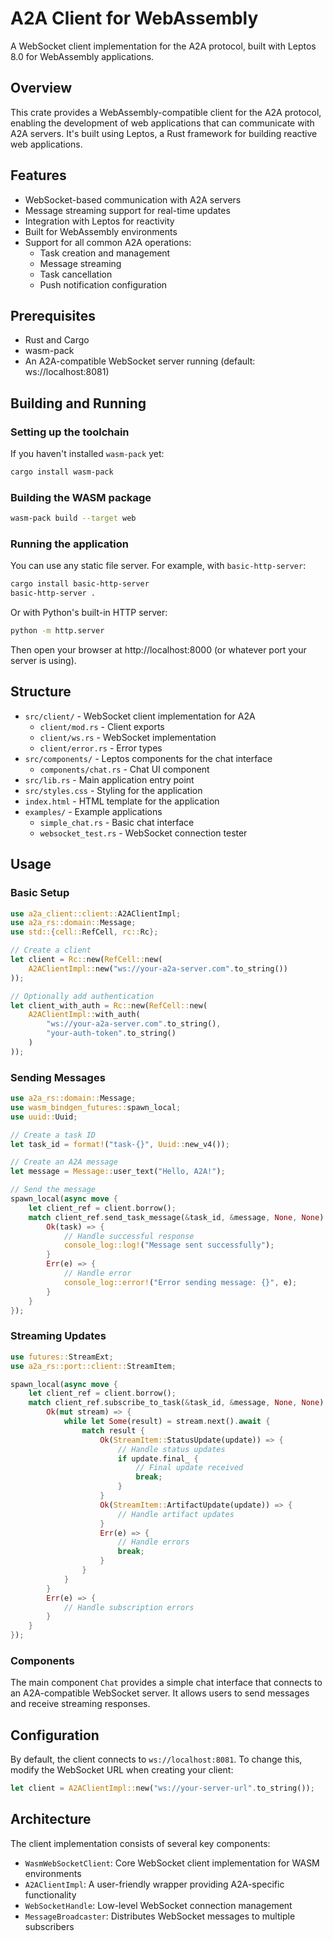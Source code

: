 # A2A Client for WebAssembly

A WebSocket client implementation for the A2A protocol, built with Leptos 8.0 for WebAssembly applications.

## Overview

This crate provides a WebAssembly-compatible client for the A2A protocol, enabling the development of web applications that can communicate with A2A servers. It's built using Leptos, a Rust framework for building reactive web applications.

## Features

- WebSocket-based communication with A2A servers
- Message streaming support for real-time updates
- Integration with Leptos for reactivity
- Built for WebAssembly environments
- Support for all common A2A operations:
  - Task creation and management
  - Message streaming
  - Task cancellation
  - Push notification configuration

## Prerequisites

- Rust and Cargo
- wasm-pack
- An A2A-compatible WebSocket server running (default: ws://localhost:8081)

## Building and Running

### Setting up the toolchain

If you haven't installed `wasm-pack` yet:

```bash
cargo install wasm-pack
```

### Building the WASM package

```bash
wasm-pack build --target web
```

### Running the application

You can use any static file server. For example, with `basic-http-server`:

```bash
cargo install basic-http-server
basic-http-server .
```

Or with Python's built-in HTTP server:

```bash
python -m http.server
```

Then open your browser at http://localhost:8000 (or whatever port your server is using).

## Structure

- `src/client/` - WebSocket client implementation for A2A
  - `client/mod.rs` - Client exports
  - `client/ws.rs` - WebSocket implementation
  - `client/error.rs` - Error types
- `src/components/` - Leptos components for the chat interface
  - `components/chat.rs` - Chat UI component
- `src/lib.rs` - Main application entry point
- `src/styles.css` - Styling for the application
- `index.html` - HTML template for the application
- `examples/` - Example applications
  - `simple_chat.rs` - Basic chat interface
  - `websocket_test.rs` - WebSocket connection tester

## Usage

### Basic Setup

```rust
use a2a_client::client::A2AClientImpl;
use a2a_rs::domain::Message;
use std::{cell::RefCell, rc::Rc};

// Create a client
let client = Rc::new(RefCell::new(
    A2AClientImpl::new("ws://your-a2a-server.com".to_string())
));

// Optionally add authentication
let client_with_auth = Rc::new(RefCell::new(
    A2AClientImpl::with_auth(
        "ws://your-a2a-server.com".to_string(),
        "your-auth-token".to_string()
    )
));
```

### Sending Messages

```rust
use a2a_rs::domain::Message;
use wasm_bindgen_futures::spawn_local;
use uuid::Uuid;

// Create a task ID
let task_id = format!("task-{}", Uuid::new_v4());

// Create an A2A message
let message = Message::user_text("Hello, A2A!");

// Send the message
spawn_local(async move {
    let client_ref = client.borrow();
    match client_ref.send_task_message(&task_id, &message, None, None).await {
        Ok(task) => {
            // Handle successful response
            console_log::log!("Message sent successfully");
        }
        Err(e) => {
            // Handle error
            console_log::error!("Error sending message: {}", e);
        }
    }
});
```

### Streaming Updates

```rust
use futures::StreamExt;
use a2a_rs::port::client::StreamItem;

spawn_local(async move {
    let client_ref = client.borrow();
    match client_ref.subscribe_to_task(&task_id, &message, None, None).await {
        Ok(mut stream) => {
            while let Some(result) = stream.next().await {
                match result {
                    Ok(StreamItem::StatusUpdate(update)) => {
                        // Handle status updates
                        if update.final_ {
                            // Final update received
                            break;
                        }
                    }
                    Ok(StreamItem::ArtifactUpdate(update)) => {
                        // Handle artifact updates
                    }
                    Err(e) => {
                        // Handle errors
                        break;
                    }
                }
            }
        }
        Err(e) => {
            // Handle subscription errors
        }
    }
});
```

### Components

The main component `Chat` provides a simple chat interface that connects to an A2A-compatible WebSocket server. It allows users to send messages and receive streaming responses.

## Configuration

By default, the client connects to `ws://localhost:8081`. To change this, modify the WebSocket URL when creating your client:

```rust
let client = A2AClientImpl::new("ws://your-server-url".to_string());
```

## Architecture

The client implementation consists of several key components:

- `WasmWebSocketClient`: Core WebSocket client implementation for WASM environments
- `A2AClientImpl`: A user-friendly wrapper providing A2A-specific functionality
- `WebSocketHandle`: Low-level WebSocket connection management
- `MessageBroadcaster`: Distributes WebSocket messages to multiple subscribers